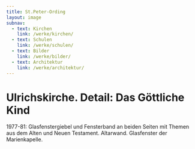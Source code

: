 ```yaml
---
title: St.Peter-Ording
layout: image
subnav:
  - text: Kirchen
    link: /werke/kirchen/
  - text: Schulen
    link: /werke/schulen/
  - text: Bilder
    link: /werke/bilder/
  - text: Architektur
    link: /werke/architektur/
---
```


# Ulrichskirche. Detail: Das Göttliche Kind

1977-81: Glasfenstergiebel und Fensterband an beiden Seiten mit Themen aus dem Alten und Neuen Testament. Altarwand. Glasfenster der Marienkapelle. 